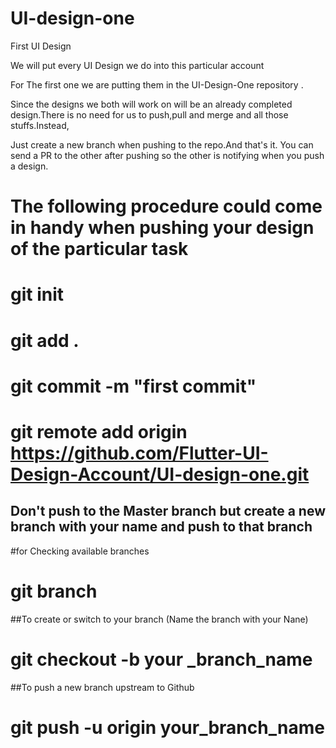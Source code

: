 # UI-design-one
First UI Design


We will put every UI Design we do into this particular account

For The first one we are putting them in the UI-Design-One repository .

Since the designs we both will work on will be an already completed design.There is no need for us to push,pull and merge and all those stuffs.Instead,

Just create a new branch when pushing to the repo.And that's it. You can send a PR to the other after pushing so the other is notifying when you push a design.


# The following procedure could come in handy when pushing your design of the particular task

# git init

# git add .

# git commit -m "first commit"

# git remote add origin https://github.com/Flutter-UI-Design-Account/UI-design-one.git

## Don't push to the Master branch but create a new branch with your name and push to that branch

#for Checking available branches

# git branch

##To create or switch to your branch (Name the branch with your Nane)
# git checkout -b your _branch_name

##To push a new branch upstream to Github
# git push -u origin your_branch_name


